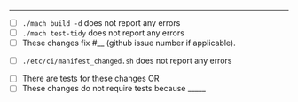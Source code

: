 <!-- Please describe your changes on the following line: -->


---
<!-- Thank you for contributing to Servo! Please replace each `[ ]` by `[X]` when the step is complete, and replace `__` with appropriate data: -->
- [ ] `./mach build -d` does not report any errors
- [ ] `./mach test-tidy` does not report any errors
- [ ] These changes fix #__ (github issue number if applicable).

<!-- If you add new tests for wpt -->
- [ ] `./etc/ci/manifest_changed.sh` does not report any errors

<!-- Either: -->
- [ ] There are tests for these changes OR
- [ ] These changes do not require tests because _____

<!-- Also, please make sure that "Allow edits from maintainers" checkbox is checked, so that we can help you if you get stuck somewhere along the way.-->

<!-- Pull requests that do not address these steps are welcome, but they will require additional verification as part of the review process. -->
